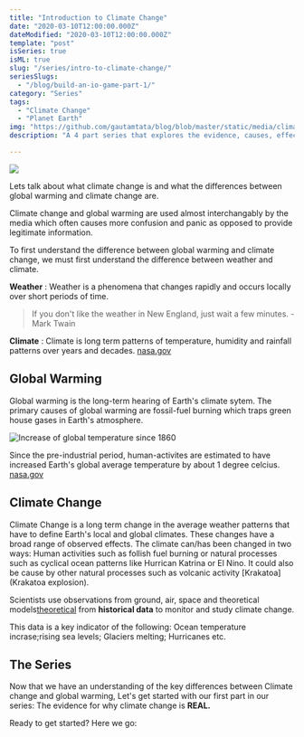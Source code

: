 ```yaml
---
title: "Introduction to Climate Change"
date: "2020-03-10T12:00:00.000Z"
dateModified: "2020-03-10T12:00:00.000Z"
template: "post"
isSeries: true
isML: true
slug: "/series/intro-to-climate-change/"
seriesSlugs:
  - "/blog/build-an-io-game-part-1/"
category: "Series"
tags:
  - "Climate Change"
  - "Planet Earth"
img: "https://github.com/gautamtata/blog/blob/master/static/media/climate-change.jpg"
description: "A 4 part series that explores the evidence, causes, effects and solutions to climate change"

---
```


![](/media/climate-change.jpg)

Lets talk about what climate change is and what the differences between global warming and climate change are.

Climate change and global warming are used almost interchangably by the media which often causes more confusion and panic as opposed to provide legitimate information.

To first understand the difference between global warming and climate change, we must first understand the difference between weather and climate.

**Weather** : Weather is a phenomena that changes rapidly and occurs locally over short periods of time.

>  If you don't like the weather in New England, just wait a few minutes. - Mark Twain

**Climate** : Climate is long term patterns of temperature, humidity and rainfall patterns over years and decades. [nasa.gov](https://climate.nasa.gov/resources/global-warming-vs-climate-change/)

## Global Warming
Global warming is the long-term hearing of Earth's climate sytem. The primary causes of global warming are fossil-fuel burning which traps green house gases in Earth's atmosphere.

![Increase of global temperature since 1860](http://berkeleyearth.org/wp-content/uploads/2020/01/2019_Time_Series.png)

Since the pre-industrial period, human-activites are estimated to have increased Earth's global average temperature by about 1 degree celcius. [nasa.gov](https://climate.nasa.gov/resources/global-warming-vs-climate-change/)

## Climate Change
Climate Change is a long term change in the average weather patterns that have to define Earth's local and global climates. These changes have a broad range of observed effects. The climate can/has been changed in two ways: Human activities such as follish fuel burning or natural processes such as cyclical ocean patterns like Hurrican Katrina or El Nino. It could also be cause by other natural processes such as volcanic activity [Krakatoa](Krakatoa explosion).

Scientists use observations from ground, air, space and theoretical models[theoretical](models) from **historical data** to monitor and study climate change.

This data is a key indicator of the following: Ocean temperature incrase;rising sea levels; Glaciers melting; Hurricanes etc.


## The Series

Now that we have an understanding of the key differences between Climate change and global warming, Let's get started with our first part in our series: The evidence for why climate change is **REAL.**

Ready to get started? Here we go:
